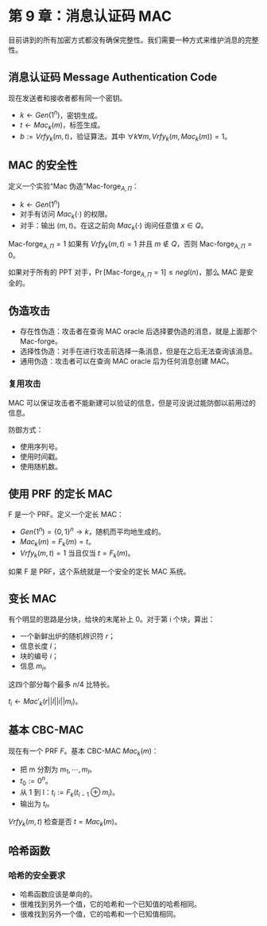 # 第 9 章：消息认证码 MAC

目前讲到的所有加密方式都没有确保完整性。我们需要一种方式来维护消息的完整性。

## 消息认证码 Message Authentication Code

现在发送者和接收者都有同一个密钥。

- $k \leftarrow Gen(1^n)$，密钥生成。
- $t \leftarrow Mac_k(m)$，标签生成。
- $b := Vrfy_k(m, t)$，验证算法。其中 $\forall k \forall m, Vrfy_k(m, Mac_k(m)) = 1$。

## MAC 的安全性

定义一个实验“Mac 伪造”$\text{Mac-forge}_{A, \Pi}$：

- $k \leftarrow Gen(1^n)$
- 对手有访问 $Mac_k(\cdot)$ 的权限。
- 对手：输出 $(m, t)$。在这之前向 $Mac_k(\cdot)$ 询问任意值 $x \in Q$。

$\text{Mac-forge}_{A, \Pi} = 1$ 如果有 $Vrfy_k(m, t) = 1$ 并且 $m \notin Q$，否则 $\text{Mac-forge}_{A, \Pi} = 0$。

如果对于所有的 PPT 对手，$\Pr[\text{Mac-forge}_{A, \Pi} = 1] \leq negl(n)$，那么 MAC 是安全的。

## 伪造攻击

- 存在性伪造：攻击者在查询 MAC oracle 后选择要伪造的消息，就是上面那个 $\text{Mac-forge}$。
- 选择性伪造：对手在进行攻击前选择一条消息，但是在之后无法查询该消息。
- 通用伪造：攻击者可以在查询 MAC oracle 后为任何消息创建 MAC。

### 复用攻击

MAC 可以保证攻击者不能新建可以验证的信息，但是可没说过能防御以前用过的信息。

防御方式：

- 使用序列号。
- 使用时间戳。
- 使用随机数。

## 使用 PRF 的定长 MAC

F 是一个 PRF。定义一个定长 MAC：

- $Gen(1^n) = \{0, 1\}^n \to k$，随机而平均地生成的。
- $Mac_k(m) = F_k(m) = t$。
- $Vrfy_k(m, t) = 1$ 当且仅当 $t = F_k(m)$。

如果 F 是 PRF，这个系统就是一个安全的定长 MAC 系统。

## 变长 MAC

有个明显的思路是分块，给块的末尾补上 0。对于第 i 个块，算出：

- 一个新鲜出炉的随机辨识符 $r$；
- 信息长度 $l$；
- 块的编号 $i$；
- 信息 $m_i$。

这四个部分每个最多 $n / 4$ 比特长。

$t_i \leftarrow Mac'_k(r || l || i || m_i)$。

## 基本 CBC-MAC

现在有一个 PRF $F$。基本 CBC-MAC $Mac_k(m)$：

- 把 m 分割为 $m_1, \cdots, m_l$。
- $t_0 := 0^n$。
- 从 1 到 l：$t_i := F_k(t_{i - 1} \oplus m_i)$。
- 输出为 $t_l$。

$Vrfy_k(m, t)$ 检查是否 $t = Mac_k(m)$。

## 哈希函数

### 哈希的安全要求

- 哈希函数应该是单向的。
- 很难找到另外一个值，它的哈希和一个已知值的哈希相同。
- 很难找到另外一个值，它的哈希和一个已知值相同。
